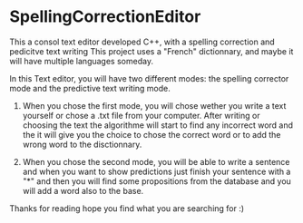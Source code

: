 # SpellingCorrectionEditor
This a consol text editor developed C++, with a spelling correction and pedicitve text writing
This project uses a "French" dictionnary, and maybe it will have multiple languages someday.

In this Text editor, you will have two different modes: the spelling corrector mode and the predictive text writing mode.

1) When you chose the first mode, you will chose wether you write a text yourself or chose a .txt file from your computer.
After writing or choosing the text the algorithme will start to find any incorrect word and the it will give you the choice
to chose the correct word or to add the wrong word to the disctionnary. 

2) When you chose the second mode, you will be able to write a sentence and when you want to show predictions just finish
your sentence with a "*" and then you will find some propositions from the database and you will add a word also to the 
base.

Thanks for reading hope you find what you are searching for :) 